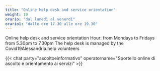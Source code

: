 ```yaml
---
title: "Online help desk and service orientation"
weight: 10
orario: "dal lunedì al venerdì"
orario1: "dalle ore 17.30 alle ore 19.30"
---
```


Online help desk and service orientation
Hour: from Mondays to Fridays from 5.30pm to 7.30pm
The help desk is managed by the Covid19Alessandria.help volunteers

{{< chat party="ascoltoeinformativo" operatorname="Sportello online di ascolto e orientamento ai servizi" >}}
